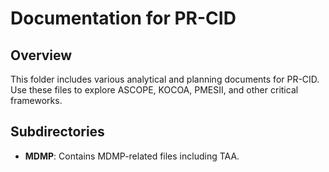 # Documentation for PR-CID

## Overview
This folder includes various analytical and planning documents for PR-CID. Use these files to explore ASCOPE, KOCOA, PMESII, and other critical frameworks.

## Subdirectories
- **MDMP**: Contains MDMP-related files including TAA.

